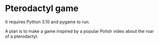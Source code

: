# Pterodactyl game

It requires Python 3.10 and pygame to run. 

A plan is to make a game inspired by a popular Polish video about the roar of a pterodactyl.